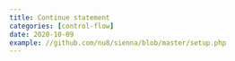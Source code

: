 ```yaml
---
title: Continue statement
categories: [control-flow]
date: 2020-10-09
example: //github.com/nu8/sienna/blob/master/setup.php
---
```

